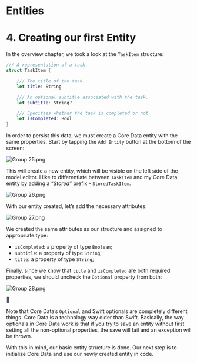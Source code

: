 # Entities

# 4. Creating our first Entity

In the overview chapter, we took a look at the `TaskItem` structure:

```swift
/// A representation of a task.
struct TaskItem {

	/// The title of the task.
	let title: String

	/// An optional subtitle associated with the task.
	let subtitle: String?

	/// Specifies whether the task is completed or not.
	let isCompleted: Bool
}
```

In order to persist this data, we must create a Core Data entity with the same properties. Start by tapping the `Add Entity` button at the bottom of the screen:

![Group 25.png](11.4-first-entity/Group_25.png)

This will create a new entity, which will be visible on the left side of the model editor. I like to differentiate between `TaskItem` and my Core Data entity by adding a “*Stored”* prefix - `StoredTaskItem`.

![Group 26.png](11.4-first-entity/Group_26.png)

With our entity created, let’s add the necessary attributes.

![Group 27.png](11.4-first-entity/Group_27.png)

We created the same attributes as our structure and assigned to appropriate type:

- `isCompleted`: a property of type `Boolean`;
- `subtitle`: a property of type `String`;
- `title`: a property of type `String`;

Finally, since we know that `title` and `isCompleted` are both required properties, we should uncheck the `Optional` property from both:

![Group 28.png](11.4-first-entity/Group_28.png)

<aside>
💬

Note that Core Data’s `Optional` and Swift optionals are completely different things. Core Data is a technology way older than Swift. Basically, the way optionals in Core Data work is that if you try to save an entity without first setting all the non-optional properties, the save will fail and an exception will be thrown.

</aside>

With this in mind, our basic entity structure is done. Our next step is to initialize Core Data and use our newly created entity in code.
